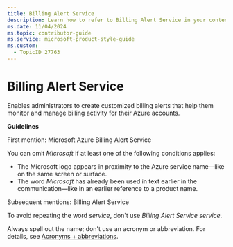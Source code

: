 ```yaml
---
title: Billing Alert Service
description: Learn how to refer to Billing Alert Service in your content.
ms.date: 11/04/2024
ms.topic: contributor-guide
ms.service: microsoft-product-style-guide
ms.custom:
  - TopicID 27763
---
```



# Billing Alert Service

Enables administrators to create customized billing alerts that help them monitor and manage billing activity for their Azure accounts.

**Guidelines**

First mention: Microsoft Azure Billing Alert Service

You can omit *Microsoft* if at least one of the following conditions applies:

- The Microsoft logo appears in proximity to the Azure service name—like on the same screen or surface.
- The word *Microsoft* has already been used in text earlier in the communication—like in an earlier reference to a product name.

Subsequent mentions: Billing Alert Service

To avoid repeating the word *service*, don't use *Billing Alert Service service*.

Always spell out the name; don't use an acronym or abbreviation. For details, see [Acronyms + abbreviations](~\acronyms-and-abbreviations.md).

